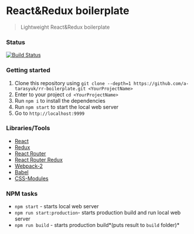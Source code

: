 # React&Redux boilerplate
> Lightweight React&Redux boilerplate

### Status
[![Build Status](https://travis-ci.org/NikolayGalkin/rr-boilerplate.svg?branch=master)](https://travis-ci.org/NikolayGalkin/rr-boilerplate)

### Getting started
1. Clone this repository using `git clone --depth=1 https://github.com/a-tarasyuk/rr-boilerplate.git <YourProjectName>`
2. Enter to your project `cd <YourProjectName>`
3. Run `npm i` to install the dependencies
4. Run `npm start` to start the local web server
5. Go to `http://localhost:9999`

### Libraries/Tools
- [React](https://facebook.github.io/react)
- [Redux](https://github.com/rackt/redux)
- [React Router](https://github.com/reactjs/react-router)
- [React Router Redux](https://github.com/reactjs/react-router-redux)
- [Webpack-2](https://webpack.github.io)
- [Babel](https://babeljs.io)
- [CSS-Modules](https://github.com/css-modules/css-modules)

### NPM tasks
- `npm start` - starts local web server
- `npm run start:production`- starts production build and run local web server
- `npm run build` - starts production build*(puts result to `build` folder)*
